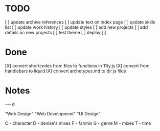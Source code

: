 
# TODO
[ ] update archive references
[ ] update text on index page
[ ] update skills list
[ ] update work history
[ ] update styles
[ ] add new projects
[ ] add details on new projects
[ ] test theme
[ ] deploy
[ ] 


# Done
[X] convert shortcodes from files to functions in 11ty.js
[X] convert from handlebars to liquid
[X] convert archetypes.md to dir js files

# Notes
---☆

"Web Design" "Web Development" "UI Design"

C - character
D - denise's mixes
F - fanmix
G - genre
M - mixes
T - time 
